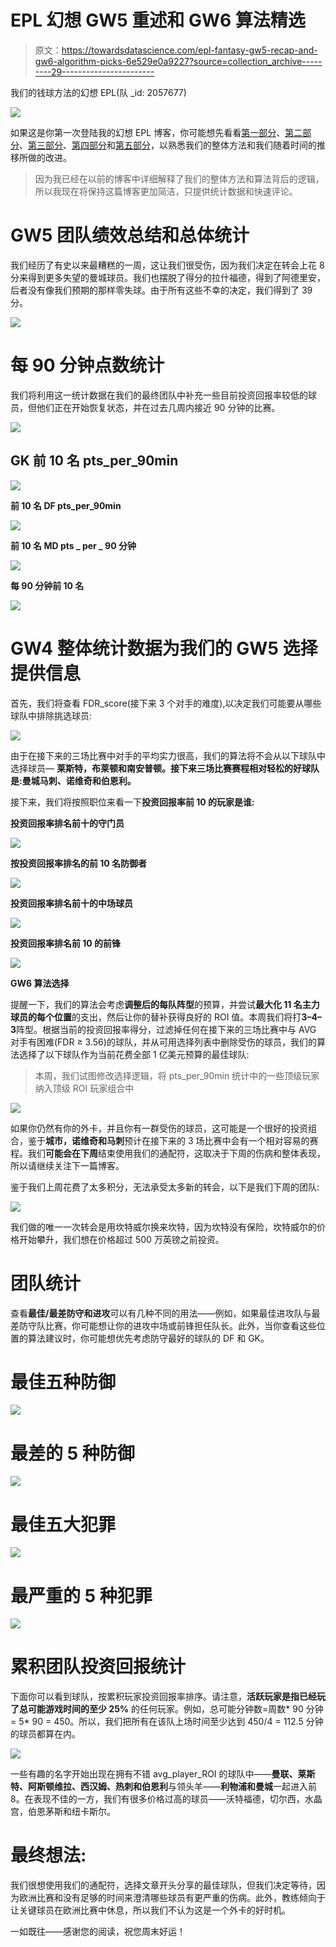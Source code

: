 # EPL 幻想 GW5 重述和 GW6 算法精选

> 原文：<https://towardsdatascience.com/epl-fantasy-gw5-recap-and-gw6-algorithm-picks-6e529e0a9227?source=collection_archive---------29----------------------->

我们的钱球方法的幻想 EPL(队 _id: 2057677)

![](img/49b5e91c465dd9868983433d3db138e4.png)

如果这是你第一次登陆我的幻想 EPL 博客，你可能想先看看[第一部分](/beating-the-fantasy-premier-league-game-with-python-and-data-science-cf62961281be)、[第二部分](/epl-fantasy-is-one-week-away-and-our-algorithm-is-ready-to-play-78afda309e28)、[第三部分](/epl-fantasy-gameweek-1-stats-and-algorithm-recommendations-for-smart-picks-23b4c49cae8)、[第四部分](https://medium.com/@pruchka/epl-fantasy-gw2-recap-and-gw3-algorithm-picks-23dae3ef70a8)和[第五部分](/epl-fantasy-gw3-recap-and-gw4-algorithm-picks-bc384ce1374b)，以熟悉我们的整体方法和我们随着时间的推移所做的改进。

> 因为我已经在以前的博客中详细解释了我们的整体方法和算法背后的逻辑，所以我现在将保持这篇博客更加简洁，只提供统计数据和快速评论。

# GW5 团队绩效总结和总体统计

我们经历了有史以来最糟糕的一周，这让我们很受伤，因为我们决定在转会上花 8 分来得到更多失望的曼城球员。我们也摆脱了得分的拉什福德，得到了阿德里安，后者没有像我们预期的那样零失球。由于所有这些不幸的决定，我们得到了 39 分。

![](img/b2f5beed6aab396acad219a41f9ff99e.png)

# 每 90 分钟点数统计

我们将利用这一统计数据在我们的最终团队中补充一些目前投资回报率较低的球员，但他们正在开始恢复状态，并在过去几周内接近 90 分钟的比赛。

![](img/59f5b9a4d2876a724b6818d87b9097d3.png)

## **GK 前 10 名 pts_per_90min**

![](img/e520f90c4dbdc406aaaa4864d262e37d.png)

**前 10 名 DF pts_per_90min**

![](img/ea36c6f72755e69a82d54cad7d1a4bb8.png)

**前 10 名 MD pts _ per _ 90 分钟**

![](img/91196a77b1e8f2639347a35248274792.png)

**每 90 分钟前 10 名**

![](img/9fb319e59dcfb17bd292c5e34d34a5ae.png)

# GW4 整体统计数据为我们的 GW5 选择提供信息

首先，我们将查看 FDR_score(接下来 3 个对手的难度),以决定我们可能要从哪些球队中排除挑选球员:

![](img/250e6a53f35053039b956ae70c693fee.png)

由于在接下来的三场比赛中对手的平均实力很高，我们的算法将不会从以下球队中选择球员— **莱斯特，布莱顿和南安普顿。接下来三场比赛赛程相对轻松的好球队是:曼城马刺、诺维奇和伯恩利。**

接下来，我们将按照职位来看一下**投资回报率前 10 的玩家是谁:**

**投资回报率排名前十的守门员**

![](img/e64031bc4d4a081c7a309319c9195dd3.png)

**按投资回报率排名的前 10 名防御者**

![](img/a5d3000b06740d05efeed04d0b34dbea.png)

**投资回报率排名前十的中场球员**

![](img/0eeeb265a0d4753a284599acef1bc5d7.png)

**投资回报率排名前 10 的前锋**

![](img/f6eeea1800424823acce0ba93a4fb1b6.png)

**GW6 算法选择**

提醒一下，我们的算法会考虑**调整后的每队阵型**的预算，并尝试**最大化 11 名主力球员的每个位置**的支出，然后让你的替补获得良好的 ROI 值。本周我们将打**3–4–3**阵型。根据当前的投资回报率得分，过滤掉任何在接下来的三场比赛中与 AVG 对手有困难(FDR ≥ 3.56)的球队，并从可用选择列表中删除受伤的球员，我们的算法选择了以下球队作为当前花费全部 1 亿美元预算的最佳球队:

> 本周，我们试图修改选择逻辑，将 pts_per_90min 统计中的一些顶级玩家纳入顶级 ROI 玩家组合中

![](img/013888250a5ecf0cf05ff11e1641b74b.png)

如果你仍然有你的外卡，并且你有一群受伤的球员，这可能是一个很好的投资组合，鉴于**城市，诺维奇和马刺**预计在接下来的 3 场比赛中会有一个相对容易的赛程。我们**可能会在下周**结束使用我们的通配符，这取决于下周的伤病和整体表现，所以请继续关注下一篇博客。

鉴于我们上周花费了太多积分，无法承受太多新的转会，以下是我们下周的团队:

![](img/4c272a1eca0dc3505ca46643639b6553.png)

我们做的唯一一次转会是用坎特威尔换来坎特，因为坎特没有保险，坎特威尔的价格开始攀升，我们想在价格超过 500 万英镑之前投资。

# 团队统计

查看**最佳/最差防守和进攻**可以有几种不同的用法——例如，如果最佳进攻队与最差防守队比赛，你可能想让你的进攻中场或前锋担任队长。此外，当你查看这些位置的算法建议时，你可能想优先考虑防守最好的球队的 DF 和 GK。

# 最佳五种防御

![](img/8d1e89cb2d5d00744f1dcee8ea849679.png)

# 最差的 5 种防御

![](img/1e13b74b6c08776ad01e3953059bbc50.png)

# 最佳五大犯罪

![](img/140fab88414038435409e116ec455856.png)

# 最严重的 5 种犯罪

![](img/e464d0c332714a69684857ab59116b67.png)

# 累积团队投资回报统计

下面你可以看到球队，按累积玩家投资回报率排序。请注意，**活跃玩家是指已经玩了总可能游戏时间的至少 25%** 的任何玩家。例如，总可能分钟数=周数* 90 分钟= 5* 90 = 450。所以，我们把所有在该队上场时间至少达到 450/4 = 112.5 分钟的球员都算在内。

![](img/6a7f1ac9f45ccb0cf4eb5b082304db76.png)

一些有趣的名字开始出现在拥有不错 avg_player_ROI 的球队中——**曼联、莱斯特、阿斯顿维拉、西汉姆、热刺和伯恩利**与领头羊——**利物浦和曼城**一起进入前 8。在表现不佳的一方，我们有很多价格过高的球员——沃特福德，切尔西，水晶宫，伯恩茅斯和纽卡斯尔。

# 最终想法:

我们很想使用我们的通配符，选择文章开头分享的最佳球队，但我们决定等待，因为欧洲比赛和没有足够的时间来澄清哪些球员有更严重的伤病。此外，教练倾向于让关键球员在欧洲比赛中休息，所以我们不认为这是一个外卡的好时机。

一如既往——感谢您的阅读，祝您周末好运！